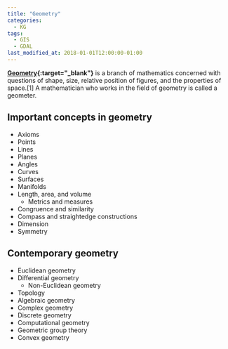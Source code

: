 ```yaml
---
title: "Geometry"
categories:
  - KG
tags:
  - GIS
  - GDAL
last_modified_at: 2018-01-01T12:00:00-01:00
---
```


**[Geometry](https://en.wikipedia.org/wiki/Geometry){:target="_blank"}** is a branch of mathematics concerned with questions of shape, size, relative position of figures, and the properties of space.[1] A mathematician who works in the field of geometry is called a geometer.

## Important concepts in geometry

- Axioms
- Points
- Lines
- Planes
- Angles
- Curves
- Surfaces
- Manifolds
- Length, area, and volume
  - Metrics and measures
- Congruence and similarity
- Compass and straightedge constructions
- Dimension
- Symmetry

## Contemporary geometry

- Euclidean geometry
- Differential geometry
  - Non-Euclidean geometry
- Topology
- Algebraic geometry
- Complex geometry
- Discrete geometry
- Computational geometry
- Geometric group theory
- Convex geometry
